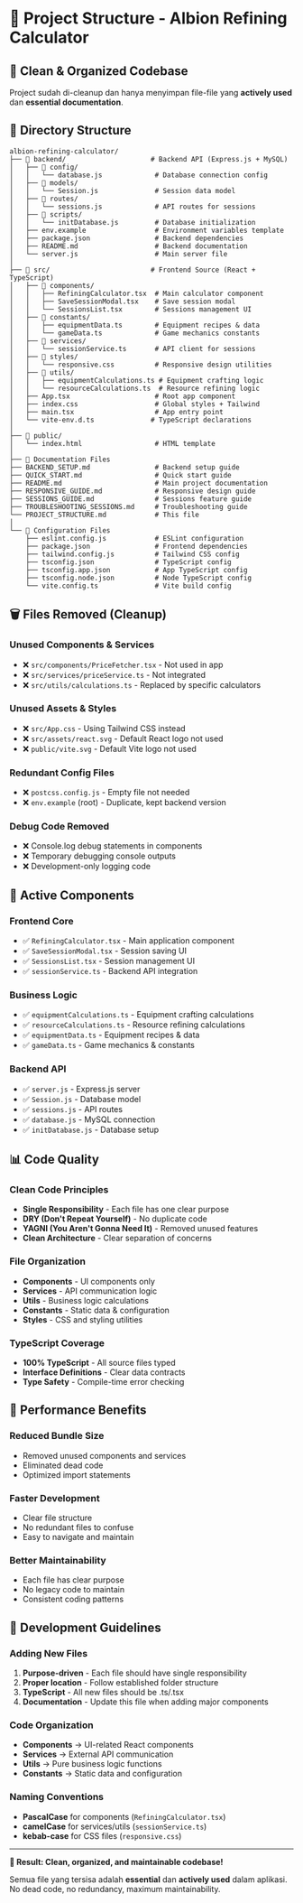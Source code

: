 # 📁 Project Structure - Albion Refining Calculator

## 🎯 Clean & Organized Codebase

Project sudah di-cleanup dan hanya menyimpan file-file yang **actively used** dan **essential documentation**.

## 📂 Directory Structure

```
albion-refining-calculator/
├── 📁 backend/                     # Backend API (Express.js + MySQL)
│   ├── 📁 config/
│   │   └── database.js             # Database connection config
│   ├── 📁 models/
│   │   └── Session.js              # Session data model
│   ├── 📁 routes/
│   │   └── sessions.js             # API routes for sessions
│   ├── 📁 scripts/
│   │   └── initDatabase.js         # Database initialization
│   ├── env.example                 # Environment variables template
│   ├── package.json                # Backend dependencies
│   ├── README.md                   # Backend documentation
│   └── server.js                   # Main server file
│
├── 📁 src/                         # Frontend Source (React + TypeScript)
│   ├── 📁 components/
│   │   ├── RefiningCalculator.tsx  # Main calculator component
│   │   ├── SaveSessionModal.tsx    # Save session modal
│   │   └── SessionsList.tsx        # Sessions management UI
│   ├── 📁 constants/
│   │   ├── equipmentData.ts        # Equipment recipes & data
│   │   └── gameData.ts             # Game mechanics constants
│   ├── 📁 services/
│   │   └── sessionService.ts       # API client for sessions
│   ├── 📁 styles/
│   │   └── responsive.css          # Responsive design utilities
│   ├── 📁 utils/
│   │   ├── equipmentCalculations.ts # Equipment crafting logic
│   │   └── resourceCalculations.ts  # Resource refining logic
│   ├── App.tsx                     # Root app component
│   ├── index.css                   # Global styles + Tailwind
│   ├── main.tsx                    # App entry point
│   └── vite-env.d.ts              # TypeScript declarations
│
├── 📁 public/
│   └── index.html                  # HTML template
│
├── 📄 Documentation Files
├── BACKEND_SETUP.md                # Backend setup guide
├── QUICK_START.md                  # Quick start guide
├── README.md                       # Main project documentation
├── RESPONSIVE_GUIDE.md             # Responsive design guide
├── SESSIONS_GUIDE.md               # Sessions feature guide
├── TROUBLESHOOTING_SESSIONS.md     # Troubleshooting guide
└── PROJECT_STRUCTURE.md            # This file
│
└── 📄 Configuration Files
    ├── eslint.config.js            # ESLint configuration
    ├── package.json                # Frontend dependencies
    ├── tailwind.config.js          # Tailwind CSS config
    ├── tsconfig.json               # TypeScript config
    ├── tsconfig.app.json           # App TypeScript config
    ├── tsconfig.node.json          # Node TypeScript config
    └── vite.config.ts              # Vite build config
```

## 🗑️ Files Removed (Cleanup)

### **Unused Components & Services**
- ❌ `src/components/PriceFetcher.tsx` - Not used in app
- ❌ `src/services/priceService.ts` - Not integrated
- ❌ `src/utils/calculations.ts` - Replaced by specific calculators

### **Unused Assets & Styles**
- ❌ `src/App.css` - Using Tailwind CSS instead
- ❌ `src/assets/react.svg` - Default React logo not used
- ❌ `public/vite.svg` - Default Vite logo not used

### **Redundant Config Files**
- ❌ `postcss.config.js` - Empty file not needed
- ❌ `env.example` (root) - Duplicate, kept backend version

### **Debug Code Removed**
- ❌ Console.log debug statements in components
- ❌ Temporary debugging console outputs
- ❌ Development-only logging code

## 🎯 Active Components

### **Frontend Core**
- ✅ `RefiningCalculator.tsx` - Main application component
- ✅ `SaveSessionModal.tsx` - Session saving UI
- ✅ `SessionsList.tsx` - Session management UI
- ✅ `sessionService.ts` - Backend API integration

### **Business Logic**
- ✅ `equipmentCalculations.ts` - Equipment crafting calculations
- ✅ `resourceCalculations.ts` - Resource refining calculations
- ✅ `equipmentData.ts` - Equipment recipes & data
- ✅ `gameData.ts` - Game mechanics & constants

### **Backend API**
- ✅ `server.js` - Express.js server
- ✅ `Session.js` - Database model
- ✅ `sessions.js` - API routes
- ✅ `database.js` - MySQL connection
- ✅ `initDatabase.js` - Database setup

## 📊 Code Quality

### **Clean Code Principles**
- **Single Responsibility** - Each file has one clear purpose
- **DRY (Don't Repeat Yourself)** - No duplicate code
- **YAGNI (You Aren't Gonna Need It)** - Removed unused features
- **Clean Architecture** - Clear separation of concerns

### **File Organization**
- **Components** - UI components only
- **Services** - API communication logic
- **Utils** - Business logic calculations
- **Constants** - Static data & configuration
- **Styles** - CSS and styling utilities

### **TypeScript Coverage**
- **100% TypeScript** - All source files typed
- **Interface Definitions** - Clear data contracts
- **Type Safety** - Compile-time error checking

## 🚀 Performance Benefits

### **Reduced Bundle Size**
- Removed unused components and services
- Eliminated dead code
- Optimized import statements

### **Faster Development**
- Clear file structure
- No redundant files to confuse
- Easy to navigate and maintain

### **Better Maintainability**
- Each file has clear purpose
- No legacy code to maintain
- Consistent coding patterns

## 📝 Development Guidelines

### **Adding New Files**
1. **Purpose-driven** - Each file should have single responsibility
2. **Proper location** - Follow established folder structure
3. **TypeScript** - All new files should be .ts/.tsx
4. **Documentation** - Update this file when adding major components

### **Code Organization**
- **Components** → UI-related React components
- **Services** → External API communication
- **Utils** → Pure business logic functions
- **Constants** → Static data and configuration

### **Naming Conventions**
- **PascalCase** for components (`RefiningCalculator.tsx`)
- **camelCase** for services/utils (`sessionService.ts`)
- **kebab-case** for CSS files (`responsive.css`)

---

**🎉 Result: Clean, organized, and maintainable codebase!**

Semua file yang tersisa adalah **essential** dan **actively used** dalam aplikasi. No dead code, no redundancy, maximum maintainability.
